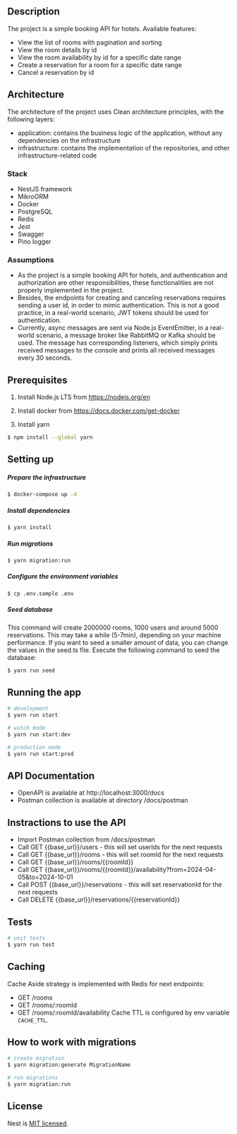 ## Description
The project is a simple booking API for hotels. Available features:
- View the list of rooms with pagination and sorting
- View the room details by id
- View the room availability by id for a specific date range
- Create a reservation for a room for a specific date range
- Cancel a reservation by id

## Architecture
The architecture of the project uses Clean architecture principles, with the following layers:
- application: contains the business logic of the application, without any dependencies on the infrastructure
- infrastructure: contains the implementation of the repositories, and other infrastructure-related code

### Stack
- NestJS framework
- MikroORM
- Docker
- PostgreSQL
- Redis
- Jest
- Swagger
- Pino logger

### Assumptions
 - As the project is a simple booking API for hotels, and authentication and authorization are other responsibilities, these functionalities are not properly implemented in the project.
 - Besides, the endpoints for creating and canceling reservations requires sending a user id, in order to mimic authentication. This is not a good practice, in a real-world scenario, JWT tokens should be used for authentication.
 - Currently, async messages are sent via Node.js EventEmitter, in a real-world scenario, a message broker like RabbitMQ or Kafka should be used. The message has corresponding listeners, which simply prints received messages to the console and prints all received messages every 30 seconds.

## Prerequisites
1. Install Node.js LTS from https://nodejs.org/en

2. Install docker from https://docs.docker.com/get-docker
  
3. Install yarn
```bash
$ npm install --global yarn
```

## Setting up
##### Prepare the infrastructure
```bash
$ docker-compose up -d
```
##### Install dependencies
```bash
$ yarn install
```
##### Run migrations
```bash
$ yarn migration:run
```
##### Configure the environment variables
```bash
$ cp .env.sample .env
```
##### Seed database
This command will create 2000000 rooms, 1000 users and around 5000 reservations. This may take a while (5-7min), depending on your machine performance.
If you want to seed a smaller amount of data, you can change the values in the seed.ts file.
Execute the following command to seed the database:
```bash
$ yarn run seed
```

## Running the app

```bash
# development
$ yarn run start

# watch mode
$ yarn run start:dev

# production mode
$ yarn run start:prod
```

## API Documentation
- OpenAPI is available at http://localhost:3000/docs
- Postman collection is available at directory /docs/postman

## Instractions to use the API
- Import Postman collection from /docs/postman
- Call GET {{base_url}}/users - this will set userIds for the next requests
- Call GET {{base_url}}/rooms - this will set roomId for the next requests
- Call GET {{base_url}}/rooms/{{roomId}}
- Call GET {{base_url}}/rooms/{{roomId}}/availability?from=2024-04-05&to=2024-10-01
- Call POST {{base_url}}/reservations - this will set reservationId for the next requests
- Call DELETE {{base_url}}/reservations/{{reservationId}}

## Tests

```bash
# unit tests
$ yarn run test
```

## Caching
Cache Aside strategy is implemented with Redis for next endpoints:
- GET /rooms
- GET /rooms/:roomId
- GET /rooms/:roomId/availability
Cache TTL is configured by env variable `CACHE_TTL`.

## How to work with migrations
```bash
# create migration
$ yarn migration:generate MigrationName

# run migrations
$ yarn migration:run
```

## License

Nest is [MIT licensed](LICENSE).
